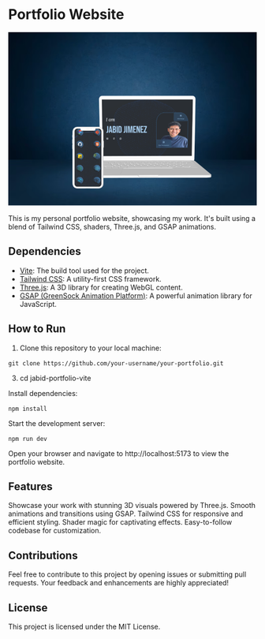 # Portfolio Website

![Portfolio Website](./public/img/readme-portfolio-project.png)

This is my personal portfolio website, showcasing my work. It's built using a blend of Tailwind CSS, shaders, Three.js, and GSAP animations.

## Dependencies

- [Vite](https://vitejs.dev/): The build tool used for the project.
- [Tailwind CSS](https://tailwindcss.com/): A utility-first CSS framework.
- [Three.js](https://threejs.org/): A 3D library for creating WebGL content.
- [GSAP (GreenSock Animation Platform)](https://greensock.com/gsap/): A powerful animation library for JavaScript.

## How to Run

1. Clone this repository to your local machine:

```
git clone https://github.com/your-username/your-portfolio.git
```

3. cd jabid-portfolio-vite

Install dependencies:

```
npm install
```

Start the development server:

```
npm run dev
```

Open your browser and navigate to http://localhost:5173 to view the portfolio website.

## Features

Showcase your work with stunning 3D visuals powered by Three.js.
Smooth animations and transitions using GSAP.
Tailwind CSS for responsive and efficient styling.
Shader magic for captivating effects.
Easy-to-follow codebase for customization.

## Contributions

Feel free to contribute to this project by opening issues or submitting pull requests. Your feedback and enhancements are highly appreciated!

## License

This project is licensed under the MIT License.
